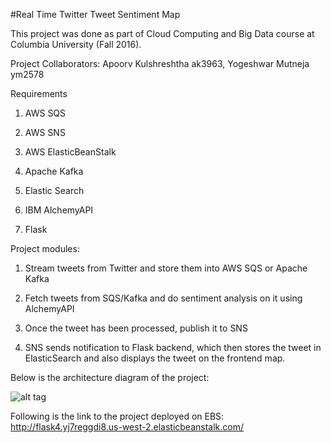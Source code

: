 #Real Time Twitter Tweet Sentiment Map


This project was done as part of Cloud Computing and Big Data course at Columbia University (Fall 2016).


Project Collaborators: Apoorv Kulshreshtha ak3963, Yogeshwar Mutneja ym2578


Requirements

1. AWS SQS

2. AWS SNS

3. AWS ElasticBeanStalk

4. Apache Kafka

5. Elastic Search

6. IBM AlchemyAPI

7. Flask


 
Project modules:

1. Stream tweets from Twitter and store them into AWS SQS or Apache Kafka

2. Fetch tweets from SQS/Kafka and do sentiment analysis on it using AlchemyAPI

3. Once the tweet has been processed, publish it to SNS

4. SNS sends notification to Flask backend, which then stores the tweet in ElasticSearch and also displays the tweet on the frontend map.


Below is the architecture diagram of the project:

![alt tag](http://i.imgur.com/ouIDUJT.png)


Following is the link to the project deployed on EBS:
http://flask4.yj7reggdi8.us-west-2.elasticbeanstalk.com/

